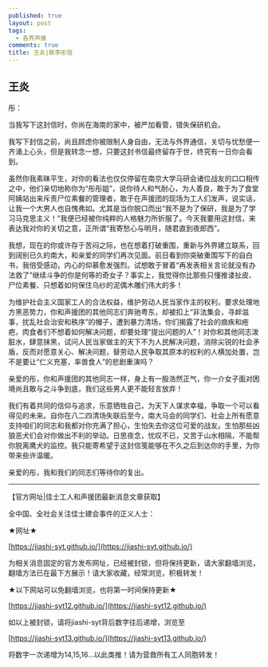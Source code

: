 ```yaml
---
published: true
layout: post
tags:
  - 各界声援
comments: true
title: 王炎|致李彤信
---
```

## 王炎

彤：

当我写下这封信时，你尚在海南的家中，被严加看管，错失保研机会。

我写下封信之前，尚且顾虑你被限制人身自由，无法与外界通信，关切与忧愁便一齐涌上心头，但是我转念一想，只要这封书信最终留存于世，终究有一日你会看到。

虽然你我素昧平生，对你的看法也仅仅停留在南京大学马研会诸位战友的口口相传之中，他们亲切地称你为“彤彤姐”，说你待人和气耐心，为人善良，敢于为了食堂阿姨站出来斥责尸位素餐的管理者，敢于在声援团的现场为工人们发声，说实话，让我一个大男人也自愧弗如。尤其是当你脱口而出“我不是为了保研，我是为了学习马克思主义！”我便已经被你纯粹的人格魅力所折服了。今天我要用这封信，来表达我对你的关切之意，正所谓“我寄愁心与明月，随君直到夜郎西”。

我想，现在的你或许存于苦闷之际，也在想着打破重围，重新与外界建立联系，回到阔别已久的南大，和亲爱的同学们再次见面。前日看到你突破重围写下的自白书，我倍受感动，内心的仰慕愈发强烈。试想敢于冒着“再发表相关言论就没有办法救了”继续斗争的你是何等的奇女子？事实上，我觉得你比那些只懂推诿扯皮、尸位素餐、只想着如何保住乌纱的泥偶木雕们伟大的多！

为维护社会主义国家工人的合法权益，维护劳动人民当家作主的权利，要求处理地方黑恶势力，你和声援团的其他同志们奔驰粤东，却被扣上“非法集会，寻衅滋事，扰乱社会治安和秩序”的帽子，遭到暴力清场，你们揭露了社会的痼疾和疮疤，肉食者们不想着如何解决问题，却要处理“提出问题的人”！对你和其他同志泼脏水，肆意抹黑，试问人民当家做主的天下不为人民解决问题，消除尖锐的社会矛盾，反而对愿意关心、解决问题，替劳动人民争取其原本的权利的人横加处置，岂不是要让“仁义充塞，率兽食人”的悲剧重演吗？

亲爱的彤，你和声援团的其他同志一样，身上有一股浩然正气，你一介女子面对困境尚且敢与之斗争到底，我们这些男人更不能轻言放弃！

我们有着共同的信仰与追求，乐意牺牲自己，为天下人谋求幸福，争取一个可以看得见的未来。自你在八二四清场失联后至今，南大马会的同学们、社会上所有愿意支持咱们的同志和我都对你充满了担心，生怕失去你这位可爱的战友。生怕那些凶狼恶犬们会对你做出不利的举动。日思夜念，忧叹不已，又苦于山水相隔，不能帮你脱离鹰犬的监控。我只能寄希望于这封信笺能够在不久之后到达你的手里，为你带来些许温暖。

亲爱的彤，我和我们的同志们等待你的复出。


---
【官方网址|佳士工人和声援团最新消息文章获取】

全中国、全社会关注佳士建会事件的正义人士：

★网址★

[https://jiashi-syt.github.io/](https://jiashi-syt.github.io/)

为相关消息固定的官方发布网址，已经被封锁，但将保持更新，请大家翻墙浏览，翻墙方法已在最下方展示！请大家收藏，经常浏览，积极转发！


★以下网站可以免翻墙浏览，也将第一时间保持更新★

[https://jiashi-syt12.github.io/](https://jiashi-syt12.github.io/)

如以上被封锁，请将jiashi-syt背后数字往后递增，浏览至

[https://jiashi-syt13.github.io/](https://jiashi-syt13.github.io/)

将数字一次递增为14,15,16...以此类推！请为营救所有工人同胞转发！

